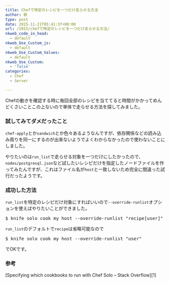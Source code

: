 ```yaml
---
title: Chefで特定のレシピを一つだけ走らせる方法
author: 鉄
type: post
date: 2015-11-21T05:41:37+00:00
url: /2015/chefで特定のレシピを一つだけ走らせる方法/
nkweb_code_in_head:
  - default
nkweb_Use_Custom_js:
  - default
nkweb_Use_Custom_Values:
  - default
nkweb_Use_Custom:
  - 'false'
categories:
  - Chef
  - Server

---
```

Chefの動きを確認する時に毎回全部のレシピを当ててると時間がかかってめんどくさいことこの上ないので単体で走らせる方法を探してみました。

### 試してみてダメだったこと

`chef-apply`とか`sandwich`とか色々あるようなんですが、依存関係などの読み込み周りを同一にするのが出来ないようでよくわからなかったので使わないことにしました。

やりたいのは`run_list`で走らせる対象を一つだけにしたかったので、`nodes/postgresql.json`など試したいレシピだけを指定したノードファイルを作ってみたんですが、これはファイル名が`host`と一致しないため完全に間違った試行だったようです。

### 成功した方法

`run_list`を特定のレシピだけ対象にすればいいので`--override-runlist`オプションを使えばやりたいことができました。

<pre class="lang:sh decode:true " >$ knife solo cook my_host --override-runlist "recipe[user]"
</pre>

`run_list`のデフォルトで`recipe`は省略可能なので

<pre class="lang:sh decode:true " >$ knife solo cook my_host --override-runlist "user"</pre>

でOKです。

### 参考

[Specifying which cookbooks to run with Chef Solo &#8211; Stack Overflow][1]

